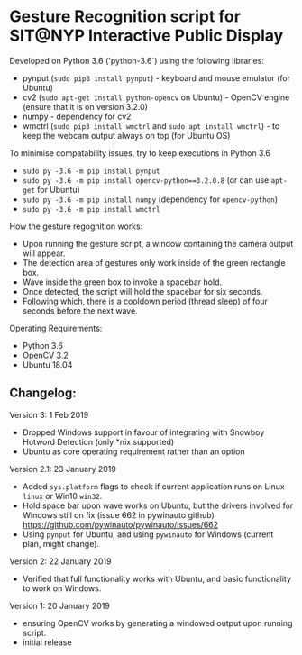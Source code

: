 # Gesture Recognition script for SIT@NYP Interactive Public Display
Developed on Python 3.6 ('python-3.6`) using the following libraries:
  - pynput (`sudo pip3 install pynput`) - keyboard and mouse emulator (for Ubuntu)
  - cv2 (`sudo apt-get install python-opencv` on Ubuntu) - OpenCV engine (ensure that it is on version 3.2.0)
  - numpy - dependency for cv2
  - wmctrl (`sudo pip3 install wmctrl` and `sudo apt install wmctrl`) - to keep the webcam output always on top (for Ubuntu OS)
  
To minimise compatability issues, try to keep executions in Python 3.6 
- `sudo py -3.6 -m pip install pynput`
- `sudo py -3.6 -m pip install opencv-python==3.2.0.8` (or can use `apt-get` for Ubuntu)
- `sudo py -3.6 -m pip install numpy` (dependency for `opencv-python`)
- `sudo py -3.6 -m pip install wmctrl` 

How the gesture regognition works:
- Upon running the gesture script, a window containing the camera output will appear.
- The detection area of gestures only work inside of the green rectangle box.
- Wave inside the green box to invoke a spacebar hold.
- Once detected, the script will hold the spacebar for six seconds.
- Following which, there is a cooldown period (thread sleep) of four seconds before the next wave.

Operating Requirements:
- Python 3.6
- OpenCV 3.2
- Ubuntu 18.04

## Changelog:
Version 3: 1 Feb 2019
- Dropped Windows support in favour of integrating with Snowboy Hotword Detection (only \*nix supported)
- Ubuntu as core operating requirement rather than an option

Version 2.1: 23 January 2019
- Added `sys.platform` flags to check if current application runs on Linux `linux` or Win10 `win32`.
- Hold space bar upon wave works on Ubuntu, but the drivers involved for Windows still on fix (issue 662 in pywinauto github) https://github.com/pywinauto/pywinauto/issues/662
- Using `pynput` for Ubuntu, and using `pywinauto` for Windows (current plan, might change).

Version 2: 22 January 2019
- Verified that full functionality works with Ubuntu, and basic functionality to work on Windows.

Version 1: 20 January 2019
- ensuring OpenCV works by generating a windowed output upon running script.
- initial release


